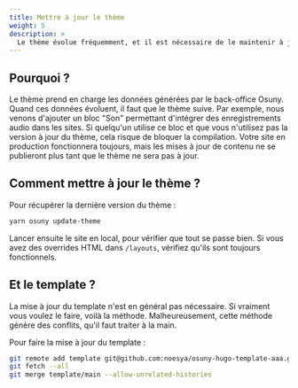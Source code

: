 ```yaml
---
title: Mettre à jour le thème
weight: 5
description: >
  Le thème évolue fréquemment, et il est nécessaire de le maintenir à jour
---
```


## Pourquoi ?

Le thème prend en charge les données générées par le back-office Osuny.
Quand ces données évoluent, il faut que le thème suive.
Par exemple, nous venons d'ajouter un bloc "Son" permettant d'intégrer des enregistrements audio dans les sites.
Si quelqu'un utilise ce bloc et que vous n'utilisez pas la version à jour du thème, cela risque de bloquer la compilation.
Votre site en production fonctionnera toujours, mais les mises à jour de contenu ne se publieront plus tant que le thème ne sera pas à jour.

## Comment mettre à jour le thème ?
Pour récupérer la dernière version du thème :
```bash
yarn osuny update-theme
```

Lancer ensuite le site en local, pour vérifier que tout se passe bien.
Si vous avez des overrides HTML dans `/layouts`, vérifiez qu'ils sont toujours fonctionnels.

## Et le template ?

La mise à jour du template n'est en général pas nécessaire.
Si vraiment vous voulez le faire, voilà la méthode.
Malheureusement, cette méthode génère des conflits, qu'il faut traiter à la main.

Pour faire la mise à jour du template :
```bash
git remote add template git@github.com:noesya/osuny-hugo-template-aaa.git
git fetch --all
git merge template/main --allow-unrelated-histories
```
